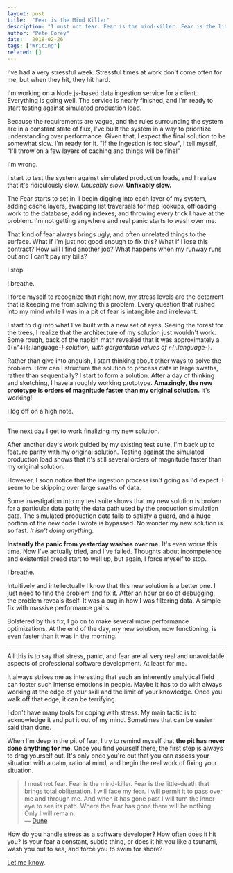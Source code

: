 ```yaml
---
layout: post
title:  "Fear is the Mind Killer"
description: "I must not fear. Fear is the mind-killer. Fear is the little-death that brings total obliteration."
author: "Pete Corey"
date:   2018-02-26
tags: ["Writing"]
related: []
---
```


I've had a very stressful week. Stressful times at work don't come often for me, but when they hit, they hit hard.

I'm working on a Node.js-based data ingestion service for a client. Everything is going well. The service is nearly finished, and I'm ready to start testing against simulated production load.

Because the requirements are vague, and the rules surrounding the system are in a constant state of flux, I've built the system in a way to prioritize understanding over performance. Given that, I expect the final solution to be somewhat slow. I'm ready for it. "If the ingestion is too slow", I tell myself, "I'll throw on a few layers of caching and things will be fine!"

I'm wrong.

I start to test the system against simulated production loads, and I realize that it's ridiculously slow. _Unusably slow._ __Unfixably slow.__

The Fear starts to set in. I begin digging into each layer of my system, adding cache layers, swapping list traversals for map lookups, offloading work to the database, adding indexes, and throwing every trick I have at the problem. I'm not getting anywhere and real panic starts to wash over me.

That kind of fear always brings ugly, and often unrelated things to the surface. What if I'm just not good enough to fix this? What if I lose this contract? How will I find another job? What happens when my runway runs out and I can't pay my bills?

I stop.

I breathe.

I force myself to recognize that right now, my stress levels are the deterrent that is keeping me from solving this problem. Every question that rushed into my mind while I was in a pit of fear is intangible and irrelevant.

I start to dig into what I've built with a new set of eyes. Seeing the forest for the trees, I realize that the architecture of my solution just wouldn't work. Some rough, back of the napkin math revealed that it was approximately a `O(n^4)`{:.language-*} solution, with gargantuan values of `n`{:.language-*}.

Rather than give into anguish, I start thinking about other ways to solve the problem. How can I structure the solution to process data in large swaths, rather than sequentially? I start to form a solution. After a day of thinking and sketching, I have a roughly working prototype. __Amazingly, the new prototype is orders of magnitude faster than my original solution.__ It's working!

I log off on a high note.

---- 

The next day I get to work finalizing my new solution.

After another day's work guided by my existing test suite, I'm back up to feature parity with my original solution. Testing against the simulated production load shows that it's still several orders of magnitude faster than my original solution.

However, I soon notice that the ingestion process isn't going as I'd expect. I seem to be skipping over large swaths of data.

Some investigation into my test suite shows that my new solution is broken for a particular data path; the data path used by the production simulation data. The simulated production data fails to satisfy a guard, and a huge portion of the new code I wrote is bypassed. No wonder my new solution is so fast. _It isn't doing anything._

__Instantly the panic from yesterday washes over me.__ It's even worse this time. Now I've actually tried, and I've failed. Thoughts about incompetence and existential dread start to well up, but again, I force myself to stop.

I breathe.

Intuitively and intellectually I know that this new solution is a better one. I just need to find the problem and fix it. After an hour or so of debugging, the problem reveals itself. It was a bug in how I was filtering data. A simple fix with massive performance gains.

Bolstered by this fix, I go on to make several more performance optimizations. At the end of the day, my new solution, now functioning, is even faster than it was in the morning.

---- 

All this is to say that stress, panic, and fear are all very real and unavoidable aspects of professional software development. At least for me.

It always strikes me as interesting that such an inherently analytical field can foster such intense emotions in people. Maybe it has to do with always working at the edge of your skill and the limit of your knowledge. Once you walk off that edge, it can be terrifying.

I don't have many tools for coping with stress. My main tactic is to acknowledge it and put it out of my mind. Sometimes that can be easier said than done.

When I'm deep in the pit of fear, I try to remind myself that __the pit has never done anything for me__. Once you find yourself there, the first step is always to drag yourself out. It's only once you're out that you can assess your situation with a calm, rational mind, and begin the real work of fixing your situation.

> I must not fear. Fear is the mind-killer. Fear is the little-death that brings total obliteration. I will face my fear. I will permit it to pass over me and through me. And when it has gone past I will turn the inner eye to see its path. Where the fear has gone there will be nothing. Only I will remain. <br/> — [Dune](http://amzn.to/2CEBVGg)

How do you handle stress as a software developer? How often does it hit you? Is your fear a constant, subtle thing, or does it hit you like a tsunami, wash you out to sea, and force you to swim for shore?

[Let me know](https://twitter.com/petecorey).
